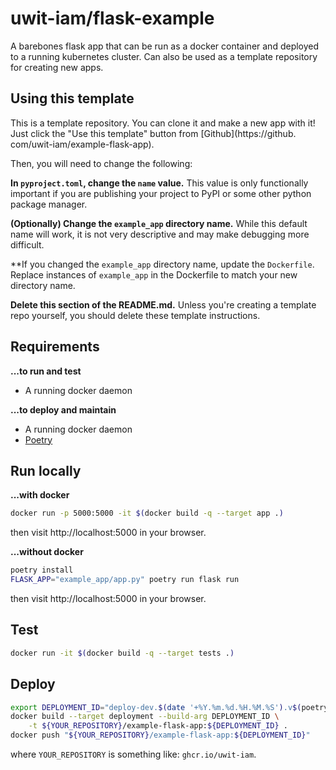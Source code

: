 # uwit-iam/flask-example

A barebones flask app that can be run as a docker container and deployed to 
a running kubernetes cluster. Can also be used as a template
repository for creating new apps.

## Using this template

This is a template repository. You can clone it and make a new app with it!
Just click the "Use this template" button from [Github](https://github.
com/uwit-iam/example-flask-app).

Then, you will need to change the following:

**In `pyproject.toml`, change the `name` value.** This value is only 
functionally important if you are publishing your project to PyPI or some other 
python package manager.

**(Optionally) Change the `example_app` directory name.** 
While this default name will work, it is 
not very descriptive and may make debugging more difficult. 

**If you changed the `example_app` directory name, update the `Dockerfile`.
Replace instances of `example_app` in the Dockerfile to match your new directory name.

**Delete this section of the README.md.** Unless you're creating a template repo 
yourself, you should delete these template instructions.

## Requirements

**...to run and test**

- A running docker daemon

**...to deploy and maintain**

- A running docker daemon
- [Poetry](https://python-poetry.org) 

## Run locally


**...with docker**

```bash
docker run -p 5000:5000 -it $(docker build -q --target app .)
```

then visit http://localhost:5000 in your browser.

**...without docker**


```bash
poetry install
FLASK_APP="example_app/app.py" poetry run flask run
```

then visit http://localhost:5000 in your browser.


## Test

```bash
docker run -it $(docker build -q --target tests .)
```

## Deploy

```bash
export DEPLOYMENT_ID="deploy-dev.$(date '+%Y.%m.%d.%H.%M.%S').v$(poetry version -s 2>/dev/null)"
docker build --target deployment --build-arg DEPLOYMENT_ID \
    -t ${YOUR_REPOSITORY}/example-flask-app:${DEPLOYMENT_ID} .
docker push "${YOUR_REPOSITORY}/example-flask-app:${DEPLOYMENT_ID}"
```

where `YOUR_REPOSITORY` is something like: `ghcr.io/uwit-iam`. 
